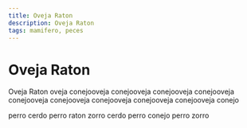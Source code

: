 ```yaml
---
title: Oveja Raton
description: Oveja Raton
tags: mamifero, peces
---
```


# Oveja Raton

Oveja Raton oveja conejooveja conejooveja conejooveja conejooveja conejooveja conejooveja conejooveja conejooveja conejooveja conejo

perro cerdo perro raton zorro cerdo perro conejo perro zorro